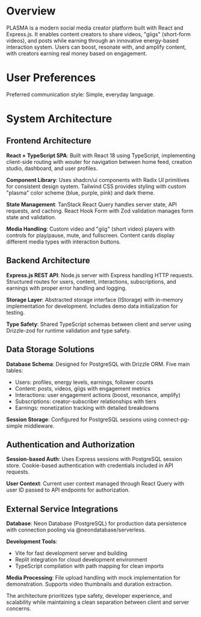 # Overview

PLASMA is a modern social media creator platform built with React and Express.js. It enables content creators to share videos, "giigs" (short-form videos), and posts while earning through an innovative energy-based interaction system. Users can boost, resonate with, and amplify content, with creators earning real money based on engagement.

# User Preferences

Preferred communication style: Simple, everyday language.

# System Architecture

## Frontend Architecture

**React + TypeScript SPA**: Built with React 18 using TypeScript, implementing client-side routing with wouter for navigation between home feed, creation studio, dashboard, and user profiles.

**Component Library**: Uses shadcn/ui components with Radix UI primitives for consistent design system. Tailwind CSS provides styling with custom "plasma" color scheme (blue, purple, pink) and dark theme.

**State Management**: TanStack React Query handles server state, API requests, and caching. React Hook Form with Zod validation manages form state and validation.

**Media Handling**: Custom video and "giig" (short video) players with controls for play/pause, mute, and fullscreen. Content cards display different media types with interaction buttons.

## Backend Architecture

**Express.js REST API**: Node.js server with Express handling HTTP requests. Structured routes for users, content, interactions, subscriptions, and earnings with proper error handling and logging.

**Storage Layer**: Abstracted storage interface (IStorage) with in-memory implementation for development. Includes demo data initialization for testing.

**Type Safety**: Shared TypeScript schemas between client and server using Drizzle-zod for runtime validation and type safety.

## Data Storage Solutions

**Database Schema**: Designed for PostgreSQL with Drizzle ORM. Five main tables:
- Users: profiles, energy levels, earnings, follower counts
- Content: posts, videos, giigs with engagement metrics
- Interactions: user engagement actions (boost, resonance, amplify)
- Subscriptions: creator-subscriber relationships with tiers
- Earnings: monetization tracking with detailed breakdowns

**Session Storage**: Configured for PostgreSQL sessions using connect-pg-simple middleware.

## Authentication and Authorization

**Session-based Auth**: Uses Express sessions with PostgreSQL session store. Cookie-based authentication with credentials included in API requests.

**User Context**: Current user context managed through React Query with user ID passed to API endpoints for authorization.

## External Service Integrations

**Database**: Neon Database (PostgreSQL) for production data persistence with connection pooling via @neondatabase/serverless.

**Development Tools**: 
- Vite for fast development server and building
- Replit integration for cloud development environment
- TypeScript compilation with path mapping for clean imports

**Media Processing**: File upload handling with mock implementation for demonstration. Supports video thumbnails and duration extraction.

The architecture prioritizes type safety, developer experience, and scalability while maintaining a clean separation between client and server concerns.